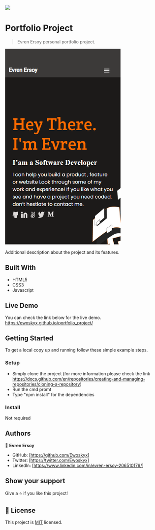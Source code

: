 ![](https://img.shields.io/badge/Microverse-blueviolet)

# Portfolio Project

> Evren Ersoy personal portfolio project.

![screenshot](./app_screenshot_mobile.png)

Additional description about the project and its features.

## Built With

- HTML5 
- CSS3
- Javascript


## Live Demo

You can check the link below for the live demo.
https://ewoskyx.github.io/portfolio_project/


## Getting Started

To get a local copy up and running follow these simple example steps.

### Setup
- Simply clone the project (for more information please check the link https://docs.github.com/en/repositories/creating-and-managing-repositories/cloning-a-repository)
- Run the cmd promt
- Type "npm install" for the dependencies

### Install

Not required



## Authors

👤 **Evren Ersoy**

- GitHub: [https://github.com/Ewoskyx]
- Twitter: [https://twitter.com/Ewoskyx]
- LinkedIn: [https://www.linkedin.com/in/evren-ersoy-206510179/]

## Show your support

Give a ⭐️ if you like this project!

## 📝 License

This project is [MIT](./MIT.md) licensed.

